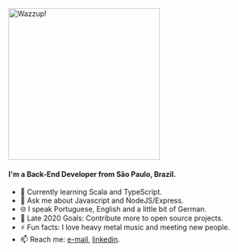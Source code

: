 <img src="https://media.giphy.com/media/UPY0oL0PESOL6IXX7v/giphy.gif" alt="Wazzup!" width="300"/>

#### I'm a Back-End Developer from São Paulo, Brazil.
- 🌱 Currently learning Scala and TypeScript.
- 💬 Ask me about Javascript and NodeJS/Express.
- 🌐 I speak Portuguese, English and a little bit of German.
- 🥅 Late 2020 Goals: Contribute more to open source projects.
- ⚡ Fun facts: I love heavy metal music and meeting new people.
- 📫 Reach me: [e-mail](mailto:felipebelinassi@gmail.com), [linkedin](https://www.linkedin.com/in/felipe-belinassi/).
